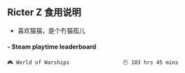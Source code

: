 ## Ricter Z 食用说明
- 喜欢猫猫，是个冇猫孤儿

<!-- steam-box start -->
#### - Steam playtime leaderboard
```text
🎮 World of Warships                 🕘 103 hrs 45 mins
```
<!-- Powered by https://github.com/YouEclipse/steam-box . -->
<!-- steam-box end -->
